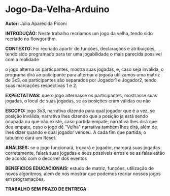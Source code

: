 # Jogo-Da-Velha-Arduino

**Autor:** Júlia Aparecida Piconi

**INTRODUÇÃO:** Neste trabalho recriamos um jogo da velha, tendo sido recriado no flowgorithm.


**CONTEXTO:** Foi recriado apartir de funções, declarações e atribuições, tendo sido programado para ter uma jogabilidade o mais parecida possivel com a realidade


o jogo alterna os particpantes, mostra suas jogadas, e, caso seja inválida, o programa dirá ao paticipante para alternar a jogada
utilizamos uma matriz de 3x3, os participantes são separados por Jogador1 e Jogador2, tendo suas marcações respectivas 1 e 2.


**EXPECTATIVAS:** que o jogo alternasse os participantes, mostrasse suas jogadas, o local de suas jogadas, se as posições eram válidas ou não


**ESCOPO:** jogo 3x3, narrativa dizendo para qual jogador que é a vez, se posição inválida, narrativa lhes dizendo que a posição ja está sendo ocupada ou que não existe, caso partida empate, narrativa lhes dirá que deu empate, caso o jogo dê "Velha" narrativa também lhes dirá, além de lhes dizer quando e qual jogador venceu. A cada fim que partida, o tabuleiro dará um Reset.


**ANÁLISES:** se o jogo funcionará, trocará e jogador, marcará suas jogadas corretamente, falará suas jogadas e seus possiveis erros e se as falas estão de acordo com o decorrer dos eventos


**BENEFICIOS EDUCACIONAIS:** estudo de matriz, funções, utilização de novos algoritmos, alem de nos mostrar que podemos recriar nossos jogos em programações.



**TRABALHO SEM PRAZO DE ENTREGA**
